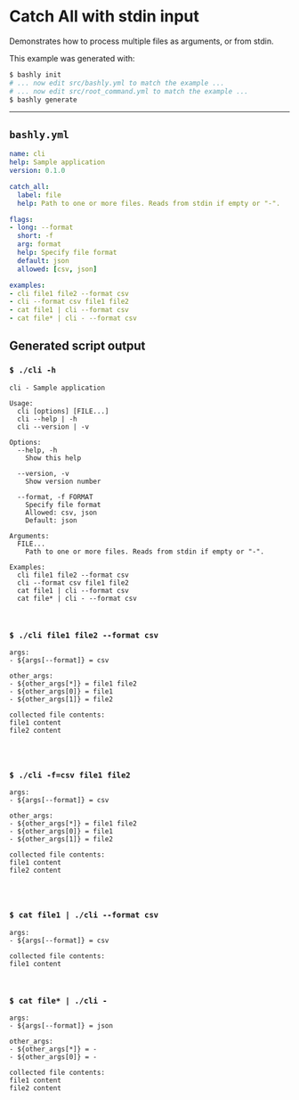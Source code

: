 # Catch All with stdin input

Demonstrates how to process multiple files as arguments, or from stdin.

This example was generated with:

```bash
$ bashly init
# ... now edit src/bashly.yml to match the example ...
# ... now edit src/root_command.yml to match the example ...
$ bashly generate
```

-----

## `bashly.yml`

```yaml
name: cli
help: Sample application
version: 0.1.0

catch_all:
  label: file
  help: Path to one or more files. Reads from stdin if empty or "-".

flags:
- long: --format
  short: -f
  arg: format
  help: Specify file format
  default: json
  allowed: [csv, json]

examples:
- cli file1 file2 --format csv
- cli --format csv file1 file2
- cat file1 | cli --format csv
- cat file* | cli - --format csv
```



## Generated script output

### `$ ./cli -h`

```shell
cli - Sample application

Usage:
  cli [options] [FILE...]
  cli --help | -h
  cli --version | -v

Options:
  --help, -h
    Show this help

  --version, -v
    Show version number

  --format, -f FORMAT
    Specify file format
    Allowed: csv, json
    Default: json

Arguments:
  FILE...
    Path to one or more files. Reads from stdin if empty or "-".

Examples:
  cli file1 file2 --format csv
  cli --format csv file1 file2
  cat file1 | cli --format csv
  cat file* | cli - --format csv



```

### `$ ./cli file1 file2 --format csv`

```shell
args:
- ${args[--format]} = csv

other_args:
- ${other_args[*]} = file1 file2
- ${other_args[0]} = file1
- ${other_args[1]} = file2

collected file contents:
file1 content
file2 content




```

### `$ ./cli -f=csv file1 file2`

```shell
args:
- ${args[--format]} = csv

other_args:
- ${other_args[*]} = file1 file2
- ${other_args[0]} = file1
- ${other_args[1]} = file2

collected file contents:
file1 content
file2 content




```

### `$ cat file1 | ./cli --format csv`

```shell
args:
- ${args[--format]} = csv

collected file contents:
file1 content



```

### `$ cat file* | ./cli -`

```shell
args:
- ${args[--format]} = json

other_args:
- ${other_args[*]} = -
- ${other_args[0]} = -

collected file contents:
file1 content
file2 content




```



